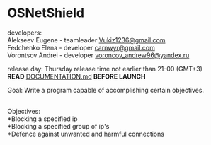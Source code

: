 # OSNetShield</br>
developers:</br>
Alekseev Eugene - teamleader <Vukiz1236@gmail.com></br>
Fedchenko Elena - developer <carnwyr@gmail.com></br>
Vorontsov Andrei - developer <voroncov_andrew96@yandex.ru></br>

release day: Thursday release time not earlier than 21-00 (GMT+3)</br>
<b>READ</b> <a href="https://github.com/Vukiz/OSNetShield/blob/master/DOCUMENTATION.md">DOCUMENTATION.md</a> <b>BEFORE LAUNCH</b></br>

Goal: Write a program capable of accomplishing certain objectives.</br></br>

Objectives: </br>
*Blocking a specified ip</br>
*Blocking a specified group of ip's</br>
*Defence against unwanted and harmful connections</br>
